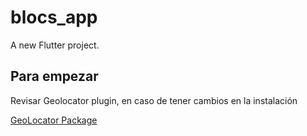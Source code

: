 # blocs_app

A new Flutter project.

## Para empezar

Revisar Geolocator plugin, en caso de tener cambios en la instalación

[GeoLocator Package](https://pub.dev/packages/geolocator)


